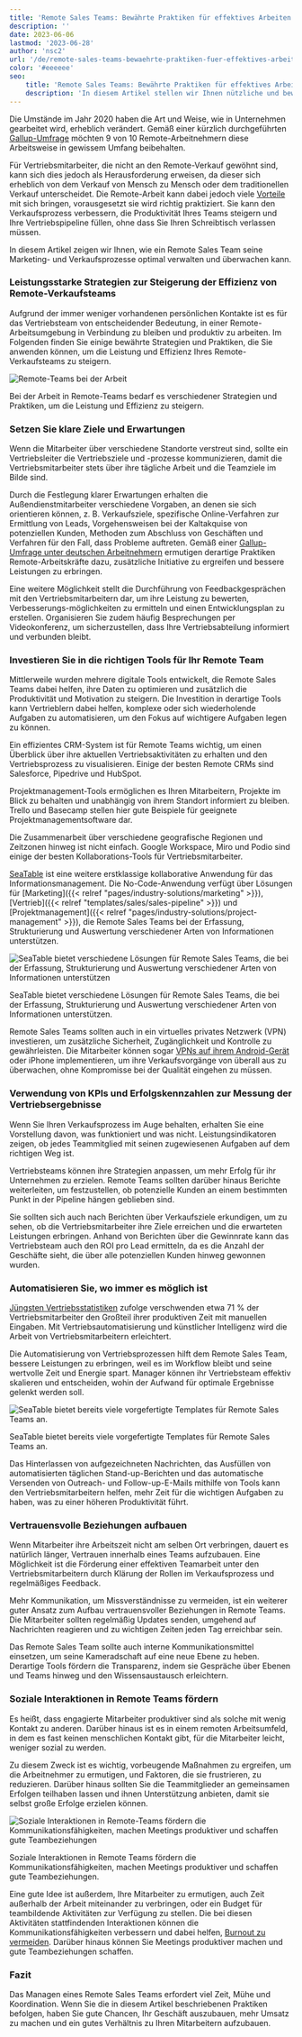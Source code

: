 ```yaml
---
title: 'Remote Sales Teams: Bewährte Praktiken für effektives Arbeiten'
description: ''
date: 2023-06-06
lastmod: '2023-06-28'
author: 'nsc2'
url: '/de/remote-sales-teams-bewaehrte-praktiken-fuer-effektives-arbeiten'
color: '#eeeeee'
seo:
    title: 'Remote Sales Teams: Bewährte Praktiken für effektives Arbeiten'
    description: 'In diesem Artikel stellen wir Ihnen nützliche und bewährte Praktiken für effektives Arbeiten in Remote Sales Teams vor.'
---
```


Die Umstände im Jahr 2020 haben die Art und Weise, wie in Unternehmen gearbeitet wird, erheblich verändert. Gemäß einer kürzlich durchgeführten [Gallup-Umfrage](https://news.gallup.com/poll/355907/remote-work-persisting-trending-permanent.aspx) möchten 9 von 10 Remote-Arbeitnehmern diese Arbeitsweise in gewissem Umfang beibehalten.

Für Vertriebsmitarbeiter, die nicht an den Remote-Verkauf gewöhnt sind, kann sich dies jedoch als Herausforderung erweisen, da dieser sich erheblich von dem Verkauf von Mensch zu Mensch oder dem traditionellen Verkauf unterscheidet. Die Remote-Arbeit kann dabei jedoch viele [Vorteile](https://myquickcloud.com/blog/productivity/benefits-of-remote-work/) mit sich bringen, vorausgesetzt sie wird richtig praktiziert. Sie kann den Verkaufsprozess verbessern, die Produktivität Ihres Teams steigern und Ihre Vertriebspipeline füllen, ohne dass Sie Ihren Schreibtisch verlassen müssen.

In diesem Artikel zeigen wir Ihnen, wie ein Remote Sales Team seine Marketing- und Verkaufsprozesse optimal verwalten und überwachen kann.

### Leistungsstarke Strategien zur Steigerung der Effizienz von Remote-Verkaufsteams

Aufgrund der immer weniger vorhandenen persönlichen Kontakte ist es für das Vertriebsteam von entscheidender Bedeutung, in einer Remote-Arbeitsumgebung in Verbindung zu bleiben und produktiv zu arbeiten. Im Folgenden finden Sie einige bewährte Strategien und Praktiken, die Sie anwenden können, um die Leistung und Effizienz Ihres Remote-Verkaufsteams zu steigern.

![Remote-Teams bei der Arbeit](sigmund-eTgMFFzroGc-unsplash-scaled-e1686045067675.jpg)

Bei der Arbeit in Remote-Teams bedarf es verschiedener Strategien und Praktiken, um die Leistung und Effizienz zu steigern.

### Setzen Sie klare Ziele und Erwartungen

Wenn die Mitarbeiter über verschiedene Standorte verstreut sind, sollte ein Vertriebsleiter die Vertriebsziele und -prozesse kommunizieren, damit die Vertriebsmitarbeiter stets über ihre tägliche Arbeit und die Teamziele im Bilde sind.

Durch die Festlegung klarer Erwartungen erhalten die Außendienstmitarbeiter verschiedene Vorgaben, an denen sie sich orientieren können, z. B. Verkaufsziele, spezifische Online-Verfahren zur Ermittlung von Leads, Vorgehensweisen bei der Kaltakquise von potenziellen Kunden, Methoden zum Abschluss von Geschäften und Verfahren für den Fall, dass Probleme auftreten. Gemäß einer [Gallup-Umfrage unter deutschen Arbeitnehmern](http://www.gallup.com/businessjournal/186164/employees-don-know-expected-work.aspx) ermutigen derartige Praktiken Remote-Arbeitskräfte dazu, zusätzliche Initiative zu ergreifen und bessere Leistungen zu erbringen.

Eine weitere Möglichkeit stellt die Durchführung von Feedbackgesprächen mit den Vertriebsmitarbeitern dar, um ihre Leistung zu bewerten, Verbesserungs-möglichkeiten zu ermitteln und einen Entwicklungsplan zu erstellen. Organisieren Sie zudem häufig Besprechungen per Videokonferenz, um sicherzustellen, dass Ihre Vertriebsabteilung informiert und verbunden bleibt.

### Investieren Sie in die richtigen Tools für Ihr Remote Team

Mittlerweile wurden mehrere digitale Tools entwickelt, die Remote Sales Teams dabei helfen, ihre Daten zu optimieren und zusätzlich die Produktivität und Motivation zu steigern. Die Investition in derartige Tools kann Vertrieblern dabei helfen, komplexe oder sich wiederholende Aufgaben zu automatisieren, um den Fokus auf wichtigere Aufgaben legen zu können.

Ein effizientes CRM-System ist für Remote Teams wichtig, um einen Überblick über ihre aktuellen Vertriebsaktivitäten zu erhalten und den Vertriebsprozess zu visualisieren. Einige der besten Remote CRMs sind Salesforce, Pipedrive und HubSpot.

Projektmanagement-Tools ermöglichen es Ihren Mitarbeitern, Projekte im Blick zu behalten und unabhängig von ihrem Standort informiert zu bleiben. Trello und Basecamp stellen hier gute Beispiele für geeignete Projektmanagementsoftware dar.

Die Zusammenarbeit über verschiedene geografische Regionen und Zeitzonen hinweg ist nicht einfach. Google Workspace, Miro und Podio sind einige der besten Kollaborations-Tools für Vertriebsmitarbeiter.

[SeaTable](https://seatable.io/) ist eine weitere erstklassige kollaborative Anwendung für das Informationsmanagement. Die No-Code-Anwendung verfügt über Lösungen für [Marketing]({{< relref "pages/industry-solutions/marketing" >}}), [Vertrieb]({{< relref "templates/sales/sales-pipeline" >}}) und [Projektmanagement]({{< relref "pages/industry-solutions/project-management" >}}), die Remote Sales Teams bei der Erfassung, Strukturierung und Auswertung verschiedener Arten von Informationen unterstützen.

![SeaTable bietet verschiedene Lösungen für Remote Sales Teams, die bei der Erfassung, Strukturierung und Auswertung verschiedener Arten von Informationen unterstützen](Ansicht_Offers.png)

SeaTable bietet verschiedene Lösungen für Remote Sales Teams, die bei der Erfassung, Strukturierung und Auswertung verschiedener Arten von Informationen unterstützen.

Remote Sales Teams sollten auch in ein virtuelles privates Netzwerk (VPN) investieren, um zusätzliche Sicherheit, Zugänglichkeit und Kontrolle zu gewährleisten. Die Mitarbeiter können sogar [VPNs auf ihrem Android-Gerät](https://cybernews.com/best-vpn/free-vpn-for-android/) oder iPhone implementieren, um ihre Verkaufsvorgänge von überall aus zu überwachen, ohne Kompromisse bei der Qualität eingehen zu müssen.

### Verwendung von KPIs und Erfolgskennzahlen zur Messung der Vertriebsergebnisse

Wenn Sie Ihren Verkaufsprozess im Auge behalten, erhalten Sie eine Vorstellung davon, was funktioniert und was nicht. Leistungsindikatoren zeigen, ob jedes Teammitglied mit seinen zugewiesenen Aufgaben auf dem richtigen Weg ist.

Vertriebsteams können ihre Strategien anpassen, um mehr Erfolg für ihr Unternehmen zu erzielen. Remote Teams sollten darüber hinaus Berichte weiterleiten, um festzustellen, ob potenzielle Kunden an einem bestimmten Punkt in der Pipeline hängen geblieben sind.

Sie sollten sich auch nach Berichten über Verkaufsziele erkundigen, um zu sehen, ob die Vertriebsmitarbeiter ihre Ziele erreichen und die erwarteten Leistungen erbringen. Anhand von Berichten über die Gewinnrate kann das Vertriebsteam auch den ROI pro Lead ermitteln, da es die Anzahl der Geschäfte sieht, die über alle potenziellen Kunden hinweg gewonnen wurden.

### Automatisieren Sie, wo immer es möglich ist

[Jüngsten Vertriebsstatistiken](https://www.heinzmarketing.com/2015/02/15-inside-sales-statistics-last-weeks-aa-isp-front-lines-conference/) zufolge verschwenden etwa 71 % der Vertriebsmitarbeiter den Großteil ihrer produktiven Zeit mit manuellen Eingaben. Mit Vertriebsautomatisierung und künstlicher Intelligenz wird die Arbeit von Vertriebsmitarbeitern erleichtert.

Die Automatisierung von Vertriebsprozessen hilft dem Remote Sales Team, bessere Leistungen zu erbringen, weil es im Workflow bleibt und seine wertvolle Zeit und Energie spart. Manager können ihr Vertriebsteam effektiv skalieren und entscheiden, wohin der Aufwand für optimale Ergebnisse gelenkt werden soll.

![SeaTable bietet bereits viele vorgefertigte Templates für Remote Sales Teams an.](templates-crm-remote.png)

SeaTable bietet bereits viele vorgefertigte Templates für Remote Sales Teams an.

Das Hinterlassen von aufgezeichneten Nachrichten, das Ausfüllen von automatisierten täglichen Stand-up-Berichten und das automatische Versenden von Outreach- und Follow-up-E-Mails mithilfe von Tools kann den Vertriebsmitarbeitern helfen, mehr Zeit für die wichtigen Aufgaben zu haben, was zu einer höheren Produktivität führt.

### Vertrauensvolle Beziehungen aufbauen

Wenn Mitarbeiter ihre Arbeitszeit nicht am selben Ort verbringen, dauert es natürlich länger, Vertrauen innerhalb eines Teams aufzubauen. Eine Möglichkeit ist die Förderung einer effektiven Teamarbeit unter den Vertriebsmitarbeitern durch Klärung der Rollen im Verkaufsprozess und regelmäßiges Feedback.

Mehr Kommunikation, um Missverständnisse zu vermeiden, ist ein weiterer guter Ansatz zum Aufbau vertrauensvoller Beziehungen in Remote Teams. Die Mitarbeiter sollten regelmäßig Updates senden, umgehend auf Nachrichten reagieren und zu wichtigen Zeiten jeden Tag erreichbar sein.

Das Remote Sales Team sollte auch interne Kommunikationsmittel einsetzen, um seine Kameradschaft auf eine neue Ebene zu heben. Derartige Tools fördern die Transparenz, indem sie Gespräche über Ebenen und Teams hinweg und den Wissensaustausch erleichtern.

### Soziale Interaktionen in Remote Teams fördern

Es heißt, dass engagierte Mitarbeiter produktiver sind als solche mit wenig Kontakt zu anderen. Darüber hinaus ist es in einem remoten Arbeitsumfeld, in dem es fast keinen menschlichen Kontakt gibt, für die Mitarbeiter leicht, weniger sozial zu werden.

Zu diesem Zweck ist es wichtig, vorbeugende Maßnahmen zu ergreifen, um die Arbeitnehmer zu ermutigen, und Faktoren, die sie frustrieren, zu reduzieren. Darüber hinaus sollten Sie die Teammitglieder an gemeinsamen Erfolgen teilhaben lassen und ihnen Unterstützung anbieten, damit sie selbst große Erfolge erzielen können.

![Soziale Interaktionen in Remote-Teams fördern die Kommunikationsfähigkeiten, machen Meetings produktiver und schaffen gute Teambeziehungen](antenna-ZDN-G1xBWHY-unsplash-scaled-e1686045663343-711x474.jpg)

Soziale Interaktionen in Remote Teams fördern die Kommunikationsfähigkeiten, machen Meetings produktiver und schaffen gute Teambeziehungen.

Eine gute Idee ist außerdem, Ihre Mitarbeiter zu ermutigen, auch Zeit außerhalb der Arbeit miteinander zu verbringen, oder ein Budget für teambildende Aktivitäten zur Verfügung zu stellen. Die bei diesen Aktivitäten stattfindenden Interaktionen können die Kommunikationsfähigkeiten verbessern und dabei helfen, [Burnout zu vermeiden](https://breadnbeyond.com/articles/wfh-burnout/). Darüber hinaus können Sie Meetings produktiver machen und gute Teambeziehungen schaffen.

### Fazit

Das Managen eines Remote Sales Teams erfordert viel Zeit, Mühe und Koordination. Wenn Sie die in diesem Artikel beschriebenen Praktiken befolgen, haben Sie gute Chancen, Ihr Geschäft auszubauen, mehr Umsatz zu machen und ein gutes Verhältnis zu Ihren Mitarbeitern aufzubauen.
